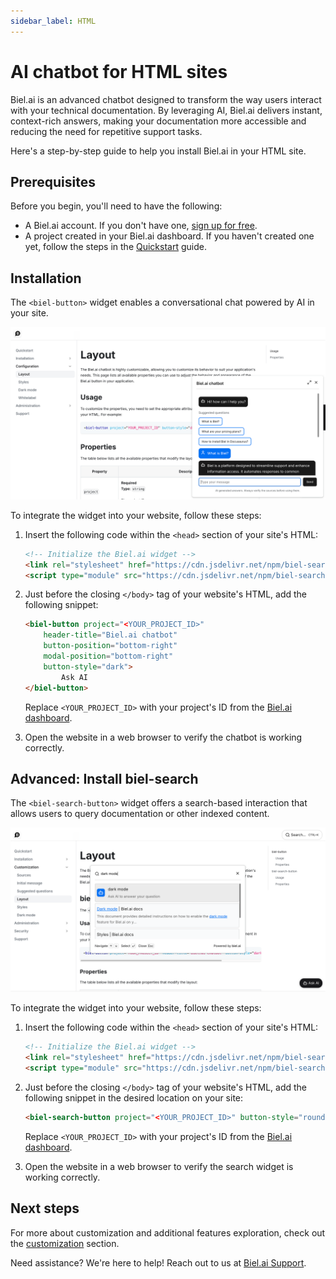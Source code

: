 ```yaml
---
sidebar_label: HTML
---
```


# AI chatbot for HTML sites

Biel.ai is an advanced chatbot designed to transform the way users interact with your technical documentation. By leveraging AI, Biel.ai delivers instant, context-rich answers, making your documentation more accessible and reducing the need for repetitive support tasks.

Here's a step-by-step guide to help you install Biel.ai in your HTML site.

## Prerequisites

Before you begin, you'll need to have the following:

- A Biel.ai account. If you don't have one, [sign up for free](https://app.biel.ai/accounts/signup/).
- A project created in your Biel.ai dashboard. If you haven't created one yet, follow the steps in the [Quickstart](../quickstart.md#2-create-a-project) guide.

## Installation

The `<biel-button>` widget enables a conversational chat powered by AI in your site.

![Chatbot widget for docs](./images/biel-widget-docs.png)

To integrate the widget into your website, follow these steps:

1. Insert the following code within the `<head>` section of your site's HTML:

    ```html
    <!-- Initialize the Biel.ai widget -->
    <link rel="stylesheet" href="https://cdn.jsdelivr.net/npm/biel-search/dist/biel-search/biel-search.css">
    <script type="module" src="https://cdn.jsdelivr.net/npm/biel-search/dist/biel-search/biel-search.esm.js"></script>
    ```

2. Just before the closing `</body>` tag of your website's HTML, add the following snippet:

    ```html
    <biel-button project="<YOUR_PROJECT_ID>" 
        header-title="Biel.ai chatbot"
        button-position="bottom-right"
        modal-position="bottom-right"
        button-style="dark">
            Ask AI
    </biel-button>
    ```

    Replace `<YOUR_PROJECT_ID>` with your project's ID from the [Biel.ai dashboard](../quickstart.md#2-create-a-project).

1. Open the website in a web browser to verify the chatbot is working correctly.


## Advanced: Install biel-search

The `<biel-search-button>` widget offers a search-based interaction that allows users to query documentation or other indexed content.

![Biel search](./images/biel-search-widget.png)

To integrate the widget into your website, follow these steps:

1. Insert the following code within the `<head>` section of your site's HTML:

    ```html
    <!-- Initialize the Biel.ai widget -->
    <link rel="stylesheet" href="https://cdn.jsdelivr.net/npm/biel-search/dist/biel-search/biel-search.css">
    <script type="module" src="https://cdn.jsdelivr.net/npm/biel-search/dist/biel-search/biel-search.esm.js"></script>
    ```

2. Just before the closing `</body>` tag of your website's HTML, add the following snippet in the desired location on your site:

    ```html
    <biel-search-button project="<YOUR_PROJECT_ID>" button-style="rounded">Search</biel-search-button>
    ```

    Replace `<YOUR_PROJECT_ID>` with your project's ID from the [Biel.ai dashboard](../quickstart.md#2-create-a-project).

3. Open the website in a web browser to verify the search widget is working correctly.

## Next steps

For more about customization and additional features exploration, check out the [customization](/category/customization) section.

Need assistance? We're here to help! Reach out to us at [Biel.ai Support](https://biel.ai/contact).